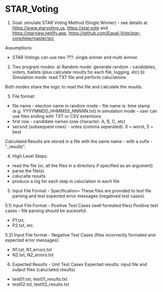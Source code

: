 # STAR_Voting
1) Goal: simulate STAR Voting Method (Single Winner) - see details at https://www.starvoting.us,  https://star.vote and https://starview.netlify.app, https://github.com/Equal-Vote/star-core/tree/master/src

Assumptions:
- STAR Votings can use two ???: single winner and multi winner.
2) Two program modes:
a) Random mode: generate random - candidates, voters, ballots (plus calculate results for each file, logging, etc)
b) Simulation mode: read TXT file and perform caluclations

Both modes share the logic to read the file and calculate the results.

3) File format:
- file name - election name
  in random mode - file name is: time stamp (e.g. YYYYMMDD_HHMMSS_NNNNN.txt)
  in simulation mode - user can use files ending with TXT or CSV extentions
- first row - candidate names (one character: A, B, C, etc)
- second (subsequent rows) - votes (comma seperated): 0 = worst, 5 = best

Calculated Results are stored in a file with the same name - with a sufix - "_results".

4) High Level Steps:
- read the file (or, all the files in a directory if specified as an argument)
- parse the file(s)
- calucalte results
- produce a log for each step in caluclation in each file

5) Input File Format - Specification=
These files are provided to test file parsing and test expected error messages (negatived test cases).

5.1) Input File Format - Positive Test Cases (well formated files)
Positive test cases - file parsing should be sucessful: 
- P1.txt, 
- P2.txt, etc.

5.2) Input File format - Negative Test Cases (files incorrectly formated and expected error messages): 
- N1.txt, N1_errors.txt 
- N2.txt, N2_errors.txt

6) Expected Results - Unit Test Cases
Expected results: input file and output files (caluclated results)
- test01.txt, test01_results.txt
- test02.txt, test02_results.txt
